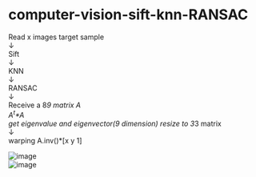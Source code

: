 # computer-vision-sift-knn-RANSAC

Read x images target sample  
↓  
Sift  
↓  
KNN  
↓  
RANSAC  
↓  
Receive a 8*9 matrix A  
A<sup>t</sup>\*A  
get eigenvalue and eigenvector(9 dimension) resize to 3*3 matrix  
↓  
warping A.inv()*[x y 1]  

![image](https://raw.githubusercontent.com/frank83413/computer-vision-sift-knn-RANSAC/master/img/output.jpg)  
![image](https://raw.githubusercontent.com/frank83413/computer-vision-sift-knn-RANSAC/master/img/output2.jpg)  
